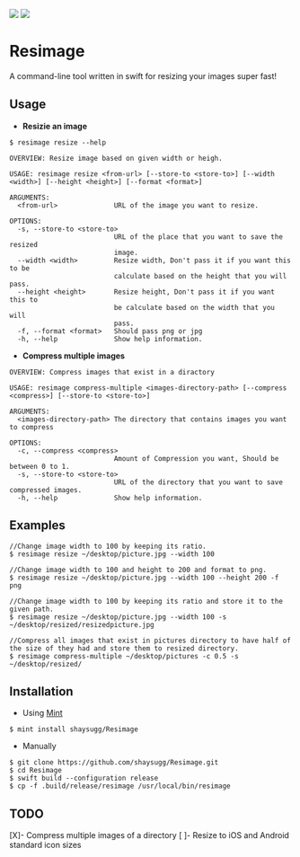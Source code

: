 <img src="https://img.shields.io/badge/License-MIT-yellow.svg?style=flat"> <img src="https://img.shields.io/badge/language-swift5.1-f48041.svg?style=flat">

# Resimage
A command-line tool written in swift for resizing your images super fast!

## Usage
* **Resizie an image**
```
$ resimage resize --help

OVERVIEW: Resize image based on given width or heigh.

USAGE: resimage resize <from-url> [--store-to <store-to>] [--width <width>] [--height <height>] [--format <format>]

ARGUMENTS:
  <from-url>              URL of the image you want to resize.

OPTIONS:
  -s, --store-to <store-to>
                          URL of the place that you want to save the resized
                          image.
  --width <width>         Resize width, Don't pass it if you want this to be
                          calculate based on the height that you will pass.
  --height <height>       Resize height, Don't pass it if you want this to
                          be calculate based on the width that you will
                          pass.
  -f, --format <format>   Should pass png or jpg
  -h, --help              Show help information.
```
*  **Compress multiple images**
```
OVERVIEW: Compress images that exist in a diractory

USAGE: resimage compress-multiple <images-directory-path> [--compress <compress>] [--store-to <store-to>]

ARGUMENTS:
  <images-directory-path> The directory that contains images you want to compress

OPTIONS:
  -c, --compress <compress>
                          Amount of Compression you want, Should be between 0 to 1.
  -s, --store-to <store-to>
                          URL of the directory that you want to save compressed images.
  -h, --help              Show help information.
```

## Examples

```
//Change image width to 100 by keeping its ratio.
$ resimage resize ~/desktop/picture.jpg --width 100

//Change image width to 100 and height to 200 and format to png.
$ resimage resize ~/desktop/picture.jpg --width 100 --height 200 -f png

//Change image width to 100 by keeping its ratio and store it to the given path.
$ resimage resize ~/desktop/picture.jpg --width 100 -s ~/desktop/resized/resizedpicture.jpg

//Compress all images that exist in pictures directory to have half of the size of they had and store them to resized directory.
$ resimage compress-multiple ~/desktop/pictures -c 0.5 -s ~/desktop/resized/
```

## Installation 

* Using [Mint](https://github.com/yonaskolb/mint)
```
$ mint install shaysugg/Resimage
```
* Manually 
```
$ git clone https://github.com/shaysugg/Resimage.git
$ cd Resimage
$ swift build --configuration release
$ cp -f .build/release/resimage /usr/local/bin/resimage
```

## TODO
[X]- Compress multiple images of a directory
[ ]- Resize to iOS and Android standard icon sizes
